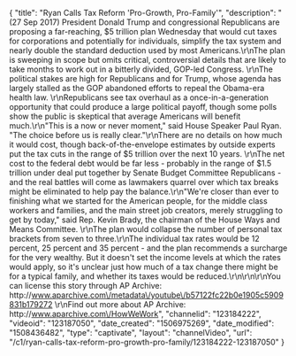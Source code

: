 {
    "title": "Ryan Calls Tax Reform 'Pro-Growth, Pro-Family'",
    "description": "(27 Sep 2017) President Donald Trump and congressional Republicans are proposing a far-reaching, $5 trillion plan Wednesday that would cut taxes for corporations and potentially for individuals, simplify the tax system and nearly double the standard deduction used by most Americans.\r\nThe plan is sweeping in scope but omits critical, controversial details that are likely to take months to work out in a bitterly divided, GOP-led Congress. \r\nThe political stakes are high for Republicans and for Trump, whose agenda has largely stalled as the GOP abandoned efforts to repeal the Obama-era health law. \r\nRepublicans see tax overhaul as a once-in-a-generation opportunity that could produce a large political payoff, though some polls show the public is skeptical that average Americans will benefit much.\r\n\"This is a now or never moment,\" said House Speaker Paul Ryan. \"The choice before us is really clear.\"\r\nThere are no details on how much it would cost, though back-of-the-envelope estimates by outside experts put the tax cuts in the range of $5 trillion over the next 10 years. \r\nThe net cost to the federal debt would be far less - probably in the range of $1.5 trillion under deal put together by Senate Budget Committee Republicans - and the real battles will come as lawmakers quarrel over which tax breaks might be eliminated to help pay the balance.\r\n\"We're closer than ever to finishing what we started for the American people, for the middle class workers and families, and the main street job creators, merely struggling to get by today,\" said Rep. Kevin Brady, the chairman of the House Ways and Means Committee. \r\nThe plan would collapse the number of personal tax brackets from seven to three.\r\nThe individual tax rates would be 12 percent, 25 percent and 35 percent - and the plan recommends a surcharge for the very wealthy. But it doesn't set the income levels at which the rates would apply, so it's unclear just how much of a tax change there might be for a typical family, and whether its taxes would be reduced.\r\n\r\n\r\nYou can license this story through AP Archive: http:\/\/www.aparchive.com\/metadata\/youtube\/b57122fc22b0e1905c5909831b179272 \r\nFind out more about AP Archive: http:\/\/www.aparchive.com\/HowWeWork",
    "channelid": "123184222",
    "videoid": "123187050",
    "date_created": "1506975269",
    "date_modified": "1508436482",
    "type": "captivate",
    "layout": "channelVideo",
    "url": "\/c1\/ryan-calls-tax-reform-pro-growth-pro-family\/123184222-123187050"
}